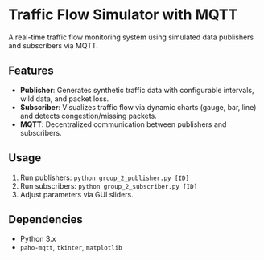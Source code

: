 # Traffic Flow Simulator with MQTT  

A real-time traffic flow monitoring system using simulated data publishers and subscribers via MQTT.  

## Features  
- **Publisher**: Generates synthetic traffic data with configurable intervals, wild data, and packet loss.  
- **Subscriber**: Visualizes traffic flow via dynamic charts (gauge, bar, line) and detects congestion/missing packets.  
- **MQTT**: Decentralized communication between publishers and subscribers.  

## Usage  
1. Run publishers: `python group_2_publisher.py [ID]`  
2. Run subscribers: `python group_2_subscriber.py [ID]`  
3. Adjust parameters via GUI sliders.  

## Dependencies  
- Python 3.x  
- `paho-mqtt`, `tkinter`, `matplotlib`  
